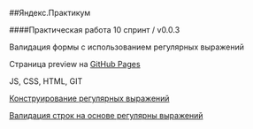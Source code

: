 ##Яндекс.Практикум

####Практическая работа 10 спринт / v0.0.3

Валидация формы с использованием регулярных выражений

Страница preview на [GitHub Pages](https://lanalong.github.io/10sprint-validation/)

 JS, CSS, HTML, GIT
 
 [Конструирование регулярных выражений](https://jex.im/regulex/)
 
 [Валидация строк на основе регулярны выражений](https://regex101.com/)
 
 
 